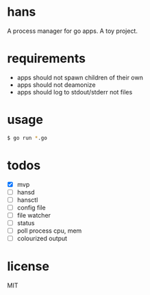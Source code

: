 # hans
A process manager for go apps. A toy project.

# requirements
- apps should not spawn children of their own
- apps should not deamonize
- apps should log to stdout/stderr not files

# usage
```bash
$ go run *.go
```

# todos
- [x] mvp
- [ ] hansd
- [ ] hansctl
- [ ] config file
- [ ] file watcher
- [ ] status
- [ ] poll process cpu, mem
- [ ] colourized output

# license
MIT
